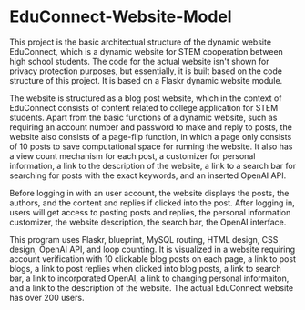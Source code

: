 # EduConnect-Website-Model

This project is the basic architectual structure of the dynamic website EduConnect, which is a dynamic website for STEM cooperation between high school students. The code for the actual website isn't shown for privacy protection purposes, but essentially, it is built based on the code structure of this project. It is based on a Flaskr dynamic website module.

The website is structured as a blog post website, which in the context of EduConnect consists of content related to college application for STEM students. Apart from the basic functions of a dynamic website, such as requiring an account number and password to make and reply to posts, the website also consists of a page-flip function, in which a page only consists of 10 posts to save computational space for running the website. It also has a view count mechanism for each post, a customizer for personal information, a link to the description of the website, a link to a search bar for searching for posts with the exact keywords, and an inserted OpenAI API.

Before logging in with an user account, the website displays the posts, the authors, and the content and replies if clicked into the post. After logging in, users will get access to posting posts and replies, the personal information customizer, the website description, the search bar, the OpenAI interface.

This program uses Flaskr, blueprint, MySQL routing, HTML design, CSS design, OpenAI API, and loop counting. It is visualized in a website requiring account verification with 10 clickable blog posts on each page, a link to post blogs, a link to post replies when clicked into blog posts, a link to search bar, a link to incorporated OpenAI, a link to changing personal informaiton, and a link to the description of the website. The actual EduConnect website has over 200 users. 
